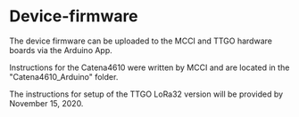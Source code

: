 # Device-firmware

The device firmware can be uploaded to the MCCI and TTGO hardware boards via the Arduino App.

Instructions for the Catena4610 were written by MCCI and are located in the "Catena4610_Arduino" folder.

The instructions for setup of the TTGO LoRa32 version will be provided by November 15, 2020.
